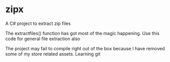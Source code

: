 # zipx
A C# project to extract zip files

The extractfiles() function has got most of the magic happening. Use this code for general file extraction also

The project may fail to compile right out of the box because I have removed some of my store related assets.
Learning git
